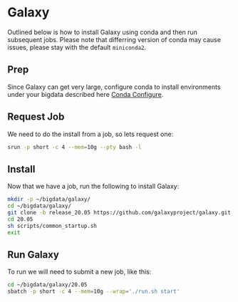# Galaxy

Outlined below is how to install Galaxy using conda and then run subsequent jobs.
Please note that differring version of conda may cause issues, please stay with the default `miniconda2`.

## Prep

Since Galaxy can get very large, configure conda to install environments under your bigdata described here [Conda Configure](https://hpcc.ucr.edu/manuals_linux-cluster_package-manage.html#configure).

## Request Job

We need to do the install from a job, so lets request one:

```bash
srun -p short -c 4 --mem=10g --pty bash -l
```

## Install

Now that we have a job, run the following to install Galaxy:

```bash
mkdir -p ~/bigdata/galaxy/
cd ~/bigdata/galaxy/
git clone -b release_20.05 https://github.com/galaxyproject/galaxy.git 20.05
cd 20.05
sh scripts/common_startup.sh
exit
```

## Run Galaxy

To run we will need to submit a new job, like this:

```bash
cd ~/bigdata/galaxy/20.05
sbatch -p short -c 4 --mem=10g --wrap='./run.sh start'
```

